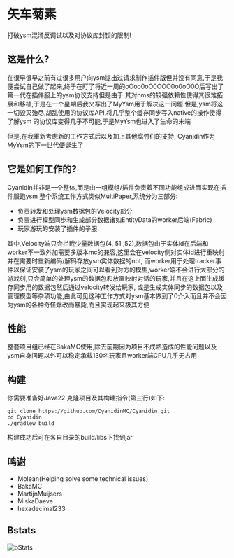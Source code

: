 # 矢车菊素
打破ysm混淆反调试以及对协议库封锁的限制!

## 这是什么?
在很早很早之前有过很多用户向ysm提出过请求制作插件版但并没有同意,于是我便尝试自己做了起来,终于在盯了将近一周的oOoo0oO0OOO0o0oO0O后写出了第一代在插件服上的ysm协议支持但是由于
其对nms的较强依赖性使得其很难拓展和移植,于是在一个星期后我又写出了MyYsm用于解决这一问题.但是,ysm将这一切毁灭殆尽,胡乱使用的协议库API,将几乎整个缓存同步写入native的操作使得了解ysm
的协议库变得几乎不可能,于是MyYsm也进入了生命的末端

但是,在我重新考虑新的工作方式后以及加上其他腐竹们的支持, Cyanidin作为MyYsm的下一世代便诞生了

## 它是如何工作的?
Cyanidin并非是一个整体,而是由一组模组/插件负责着不同功能组成进而实现在插件服跑ysm
整个系统工作方式类似MultiPaper,系统分为三部分:
 - 负责转发和处理ysm数据包的Velocity部分
 - 负责进行模型同步和生成部分数据诸如EntityData的worker后端(Fabric)
 - 玩家游玩的安装了插件的子服

其中,Velocity端只会拦截少量数据包(4, 51 ,52),数据包由于实体id在后端和worker不一致外加需要多版本mc的兼容,这里会在velocity侧对实体id进行重映射并在需要时重新编码/解码存放ysm实体数据的nbt,
而worker用于处理tracker事件以保证安装了ysm的玩家之间可以看到对方的模型,worker端不会进行大部分的游戏刻,只会简单的处理ysm的数据包和放置映射对话的玩家,并且在这上面生成缓存同步用的数据包然后通过velocity转发给玩家,
或是生成实体同步的数据包以及管理模型等杂项功能,由此可见这种工作方式对ysm基本做到了0介入而且并不会因为ysm的各种奇怪爆改而暴毙,而且实现起来极其方便

## 性能
整套项目组已经在BakaMC使用,除去前期因为项目不成熟造成的性能问题以及ysm自身问题以外可以稳定承载130名玩家且worker端CPU几乎无占用

## 构建
你需要准备好Java22
克隆项目及其构建指令(第三行)如下:
```shell
git clone https://github.com/CyanidinMC/Cyanidin.git
cd Cyanidin
./gradlew build
```
构建成功后可在各自目录的build/libs下找到jar

## 鸣谢
 - Molean(Helping solve some technical issues)
 - BakaMC
 - MartijnMuijsers
 - MiskaDaeve
 - hexadecimal233

## Bstats
![bStats](https://bstats.org/signatures/velocity/Cyanidin.svg "bStats")